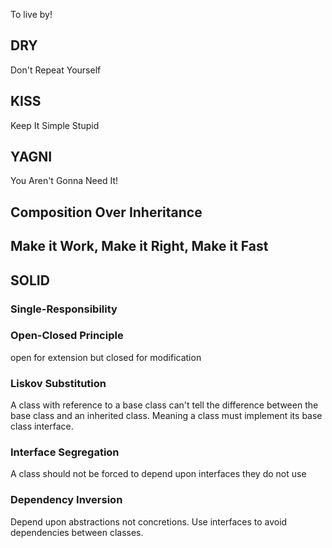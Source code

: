 To live by!
## DRY
Don't Repeat Yourself
## KISS
Keep It Simple Stupid
## YAGNI
You Aren't Gonna Need It!
## Composition Over Inheritance
## Make it Work, Make it Right, Make it Fast
## SOLID
### Single-Responsibility
### Open-Closed Principle
open for extension but closed for modification
### Liskov Substitution
A class with reference to a base class can't tell the difference between the base class and an inherited class. Meaning a class must implement its base class interface.
### Interface Segregation
A class should not be forced to depend upon interfaces they do not use
### Dependency Inversion
Depend upon abstractions not concretions. Use interfaces to avoid dependencies between classes.
